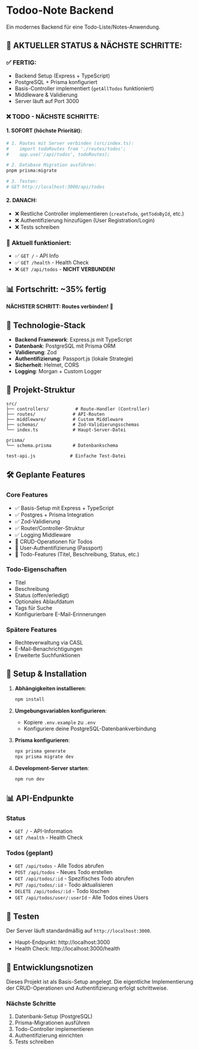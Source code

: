 # Todoo-Note Backend

Ein modernes Backend für eine Todo-Liste/Notes-Anwendung.

## 🚧 **AKTUELLER STATUS & NÄCHSTE SCHRITTE:**

### ✅ **FERTIG:**
- Backend Setup (Express + TypeScript)
- PostgreSQL + Prisma konfiguriert
- Basis-Controller implementiert (`getAllTodos` funktioniert)
- Middleware & Validierung
- Server läuft auf Port 3000

### ❌ **TODO - NÄCHSTE SCHRITTE:**

#### **1. SOFORT (höchste Priorität):**
```bash
# 1. Routes mit Server verbinden (src/index.ts):
#    import todoRoutes from './routes/todos';
#    app.use('/api/todos', todoRoutes);

# 2. Database Migration ausführen:
pnpm prisma:migrate

# 3. Testen:
# GET http://localhost:3000/api/todos
```

#### **2. DANACH:**
- ❌ Restliche Controller implementieren (`createTodo`, `getTodoById`, etc.)
- ❌ Authentifizierung hinzufügen (User Registration/Login)
- ❌ Tests schreiben

### 🔧 **Aktuell funktioniert:**
- ✅ `GET /` - API Info
- ✅ `GET /health` - Health Check
- ❌ `GET /api/todos` - **NICHT VERBUNDEN!**

## 📊 **Fortschritt: ~35% fertig**

**NÄCHSTER SCHRITT: Routes verbinden!** 🚀

## 🚀 Technologie-Stack

- **Backend Framework**: Express.js mit TypeScript
- **Datenbank**: PostgreSQL mit Prisma ORM
- **Validierung**: Zod
- **Authentifizierung**: Passport.js (lokale Strategie)
- **Sicherheit**: Helmet, CORS
- **Logging**: Morgan + Custom Logger

## 📁 Projekt-Struktur

```
src/
├── controllers/          # Route-Handler (Controller)
├── routes/              # API-Routen
├── middleware/          # Custom Middleware
├── schemas/             # Zod-Validierungsschemas
└── index.ts             # Haupt-Server-Datei

prisma/
└── schema.prisma        # Datenbankschema

test-api.js             # Einfache Test-Datei
```

## 🛠️ Geplante Features

### Core Features
- ✅ Basis-Setup mit Express + TypeScript
- ✅ Postgres + Prisma Integration
- ✅ Zod-Validierung
- ✅ Router/Controller-Struktur
- ✅ Logging Middleware
- 🚧 CRUD-Operationen für Todos
- 🚧 User-Authentifizierung (Passport)
- 🚧 Todo-Features (Titel, Beschreibung, Status, etc.)

### Todo-Eigenschaften
- Titel
- Beschreibung
- Status (offen/erledigt)
- Optionales Ablaufdatum
- Tags für Suche
- Konfigurierbare E-Mail-Erinnerungen

### Spätere Features
- Rechteverwaltung via CASL
- E-Mail-Benachrichtigungen
- Erweiterte Suchfunktionen

## 🔧 Setup & Installation

1. **Abhängigkeiten installieren**:
   ```bash
   npm install
   ```

2. **Umgebungsvariablen konfigurieren**:
   - Kopiere `.env.example` zu `.env`
   - Konfiguriere deine PostgreSQL-Datenbankverbindung

3. **Prisma konfigurieren**:
   ```bash
   npx prisma generate
   npx prisma migrate dev
   ```

4. **Development-Server starten**:
   ```bash
   npm run dev
   ```

## 📊 API-Endpunkte

### Status
- `GET /` - API-Information
- `GET /health` - Health Check

### Todos (geplant)
- `GET /api/todos` - Alle Todos abrufen
- `POST /api/todos` - Neues Todo erstellen
- `GET /api/todos/:id` - Spezifisches Todo abrufen
- `PUT /api/todos/:id` - Todo aktualisieren
- `DELETE /api/todos/:id` - Todo löschen
- `GET /api/todos/user/:userId` - Alle Todos eines Users

## 🧪 Testen

Der Server läuft standardmäßig auf `http://localhost:3000`.

- Haupt-Endpunkt: http://localhost:3000
- Health Check: http://localhost:3000/health

## 📝 Entwicklungsnotizen

Dieses Projekt ist als Basis-Setup angelegt. Die eigentliche Implementierung der CRUD-Operationen und Authentifizierung erfolgt schrittweise.

### Nächste Schritte
1. Datenbank-Setup (PostgreSQL)
2. Prisma-Migrationen ausführen
3. Todo-Controller implementieren
4. Authentifizierung einrichten
5. Tests schreiben 
